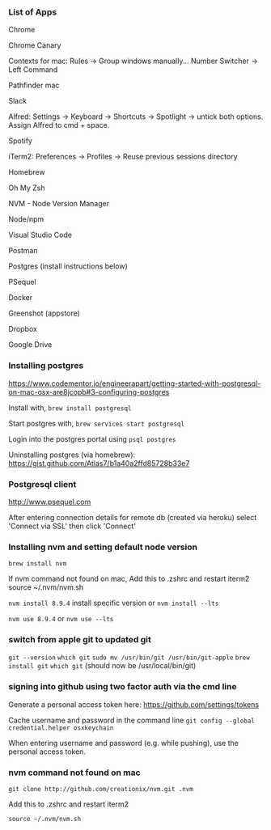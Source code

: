 ### List of Apps

Chrome

Chrome Canary

Contexts for mac: Rules -> Group windows manually... Number Switcher -> Left Command <number>

Pathfinder mac

Slack

Alfred: Settings -> Keyboard -> Shortcuts -> Spotlight -> untick both options. Assign Alfred to cmd + space.

Spotify

iTerm2: Preferences -> Profiles -> Reuse previous sessions directory

Homebrew

Oh My Zsh

NVM - Node Version Manager

Node/npm

Visual Studio Code

Postman

Postgres (install instructions below)

PSequel

Docker

Greenshot (appstore)

Dropbox

Google Drive


### Installing postgres
https://www.codementor.io/engineerapart/getting-started-with-postgresql-on-mac-osx-are8jcopb#3-configuring-postgres

Install with, `brew install postgresql`

Start postgres with, `brew services start postgresql`

Login into the postgres portal using `psql postgres`

Uninstalling postgres (via homebrew): https://gist.github.com/Atlas7/b1a40a2ffd85728b33e7

### Postgresql client

http://www.psequel.com

After entering connection details for remote db (created via heroku) select 'Connect via SSL' then click 'Connect'


### Installing nvm and setting default node version

`brew install nvm`

If nvm command not found on mac, Add this to .zshrc and restart iterm2
source ~/.nvm/nvm.sh

`nvm install 8.9.4` install specific version or `nvm install --lts`

`nvm use 8.9.4` or `nvm use --lts`

### switch from apple git to updated git

`git --version`
`which git`
`sudo mv /usr/bin/git /usr/bin/git-apple`
`brew install git`
`which git` (should now be /usr/local/bin/git)

### signing into github using two factor auth via the cmd line

Generate a personal access token here: https://github.com/settings/tokens

Cache username and password in the command line `git config --global credential.helper osxkeychain`

When entering username and password (e.g. while pushing), use the personal access token.


### nvm command not found on mac

`git clone http://github.com/creationix/nvm.git .nvm`

Add this to .zshrc and restart iterm2

`source ~/.nvm/nvm.sh`



